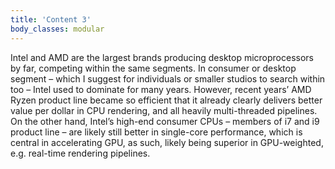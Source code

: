 ```yaml
---
title: 'Content 3'
body_classes: modular
---
```


Intel and AMD are the largest brands producing desktop microprocessors by far, competing within the same segments. In consumer or desktop segment – which I suggest for individuals or smaller studios to search within too – Intel used to dominate for many years. However, recent years’ AMD Ryzen product line became so efficient that it already clearly delivers better value per dollar in CPU rendering, and all heavily multi-threaded pipelines. On the other hand, Intel’s high-end consumer CPUs – members of i7 and i9 product line – are likely still better in single-core performance, which is central in accelerating GPU, as such, likely being superior in GPU-weighted, e.g. real-time rendering pipelines.